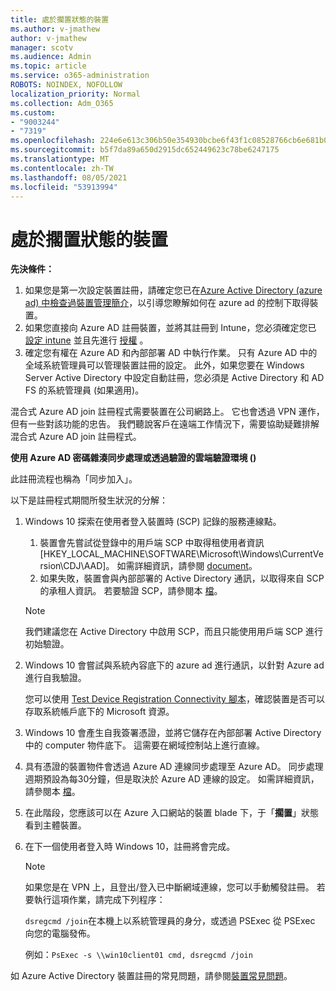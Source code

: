 ```yaml
---
title: 處於擱置狀態的裝置
ms.author: v-jmathew
author: v-jmathew
manager: scotv
ms.audience: Admin
ms.topic: article
ms.service: o365-administration
ROBOTS: NOINDEX, NOFOLLOW
localization_priority: Normal
ms.collection: Adm_O365
ms.custom:
- "9003244"
- "7319"
ms.openlocfilehash: 224e6e613c306b50e354930bcbe6f43f1c08528766cb6e681b0e9826b2d55a4d
ms.sourcegitcommit: b5f7da89a650d2915dc652449623c78be6247175
ms.translationtype: MT
ms.contentlocale: zh-TW
ms.lasthandoff: 08/05/2021
ms.locfileid: "53913994"
---
```

# <a name="device-in-pending-state"></a>處於擱置狀態的裝置

**先決條件：**

1. 如果您是第一次設定裝置註冊，請確定您已在[Azure Active Directory (azure ad) 中檢查過裝置管理簡介](https://docs.microsoft.com/azure/active-directory/devices/overview?WT.mc_id=Portal-Microsoft_Azure_Support)，以引導您瞭解如何在 azure ad 的控制下取得裝置。
2. 如果您直接向 Azure AD 註冊裝置，並將其註冊到 Intune，您必須確定您已 [設定 intune](https://docs.microsoft.com/mem/intune/enrollment/device-enrollment?WT.mc_id=Portal-Microsoft_Azure_Support) 並且先進行 [授權](https://docs.microsoft.com/mem/intune/fundamentals/licenses-assign?WT.mc_id=Portal-Microsoft_Azure_Support) 。
3. 確定您有權在 Azure AD 和內部部署 AD 中執行作業。 只有 Azure AD 中的全域系統管理員可以管理裝置註冊的設定。 此外，如果您要在 Windows Server Active Directory 中設定自動註冊，您必須是 Active Directory 和 AD FS 的系統管理員 (如果適用)。

混合式 Azure AD join 註冊程式需要裝置在公司網路上。 它也會透過 VPN 運作，但有一些對該功能的忠告。 我們聽說客戶在遠端工作情況下，需要協助疑難排解混合式 Azure AD join 註冊程式。

**使用 Azure AD 密碼雜湊同步處理或透過驗證的雲端驗證環境 ()**

此註冊流程也稱為「同步加入」。

以下是註冊程式期間所發生狀況的分解：

1. Windows 10 探索在使用者登入裝置時 (SCP) 記錄的服務連線點。

    1. 裝置會先嘗試從登錄中的用戶端 SCP 中取得租使用者資訊 [HKEY_LOCAL_MACHINE\SOFTWARE\Microsoft\Windows\CurrentVersion\CDJ\AAD]。 如需詳細資訊，請參閱 [document](https://docs.microsoft.com/azure/active-directory/devices/hybrid-azuread-join-control)。
    1. 如果失敗，裝置會與內部部署的 Active Directory 通訊，以取得來自 SCP 的承租人資訊。 若要驗證 SCP，請參閱本 [檔](https://docs.microsoft.com/azure/active-directory/devices/hybrid-azuread-join-manual#configure-a-service-connection-point)。

    > [!NOTE]
    > 我們建議您在 Active Directory 中啟用 SCP，而且只能使用用戶端 SCP 進行初始驗證。

2. Windows 10 會嘗試與系統內容底下的 azure ad 進行通訊，以針對 Azure ad 進行自我驗證。

    您可以使用 [Test Device Registration Connectivity 腳本](https://gallery.technet.microsoft.com/Test-Device-Registration-3dc944c0)，確認裝置是否可以存取系統帳戶底下的 Microsoft 資源。

3. Windows 10 會產生自我簽署憑證，並將它儲存在內部部署 Active Directory 中的 computer 物件底下。 這需要在網域控制站上進行直線。

4. 具有憑證的裝置物件會透過 Azure AD 連線同步處理至 Azure AD。 同步處理週期預設為每30分鐘，但是取決於 Azure AD 連線的設定。 如需詳細資訊，請參閱本 [檔](https://docs.microsoft.com/azure/active-directory/hybrid/how-to-connect-sync-configure-filtering#organizational-unitbased-filtering)。

5. 在此階段，您應該可以在 Azure 入口網站的裝置 blade 下，于「**擱置**」狀態看到主體裝置。

6. 在下一個使用者登入時 Windows 10，註冊將會完成。

    > [!NOTE]
    > 如果您是在 VPN 上，且登出/登入已中斷網域連線，您可以手動觸發註冊。 若要執行這項作業，請完成下列程序：
    >
    > `dsregcmd /join`在本機上以系統管理員的身分，或透過 PSExec 從 PSExec 向您的電腦發佈。
    >
    > 例如：`PsExec -s \\win10client01 cmd, dsregcmd /join`

如 Azure Active Directory 裝置註冊的常見問題，請參閱[裝置常見問題](https://docs.microsoft.com/azure/active-directory/devices/faq)。
